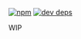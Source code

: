 [![npm](https://img.shields.io/npm/v/@yummies/theme-reset.svg?style=flat-square)](https://www.npmjs.com/package/@yummies/theme-reset)
[![dev deps](http://img.shields.io/david/dev/yummies/theme-reset.svg?style=flat-square)](https://david-dm.org/yummies/theme-reset#info=devDependencies)

WIP
